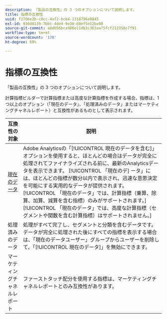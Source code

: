 ```yaml
---
description: 「製品の互換性」の 3 つのオプションについて説明します。
title: 指標の互換性
uuid: f2706e2b-c0cc-4af2-bcb4-1318796e9845
exl-id: 936d8139-7bbc-4de4-9e30-60ef5e12be08
source-git-commit: a8db56bca986e11db3c363aa75fcf212358c7f91
workflow-type: tm+mt
source-wordcount: '178'
ht-degree: 60%

---
```


# 指標の互換性

「製品の互換性」の 3 つのオプションについて説明します。

計算指標ビルダーで計算指標または高度な計算指標を作成する場合、指標は、1 つ以上のオプション（「現在のデータ」、「処理済みのデータ」またはマーケティングチャネルレポート）と互換性があるものとして表示されます。

| 互換性の対象 | 説明 |
| --- | --- |
| [現在のデータ](https://experienceleague.adobe.com/docs/analytics/analyze/reports-analytics/current-data.html) | Adobe Analyticsの「[!UICONTROL 現在のデータを含む]」オプションを使用すると、ほとんどの場合はデータが完全に処理されてファイナライズされる前に、最新のAnalyticsデータを表示できます。 [!UICONTROL 「現在のデ] ータ」には、ほとんどの指標が数分以内で表示され、迅速な意思決定を可能にする実用的なデータが提供されます。[!UICONTROL 「現在のデータ」では、計算指標（乗算、除算、加算、減算を含む指標）のみがサポートされます。][!UICONTROL 「現在のデータ」では、高度な計算指標（セグメントや関数を含む計算指標）はサポートされません。] |
| 処理済みのデータ | 処理がすべて完了し、セグメントと分類を含むデータです。データが完全に処理された後にすべての指標を表示する場合は、「現在のデータユーザー」グループからユーザーを削除して、「[!UICONTROL 現在のデータ]」を無効にできます。 |
| マーケティングチャネルレポート | ファーストタッチ配分を使用する指標は、マーケティングチャネルレポートとのみ互換性があります。 |